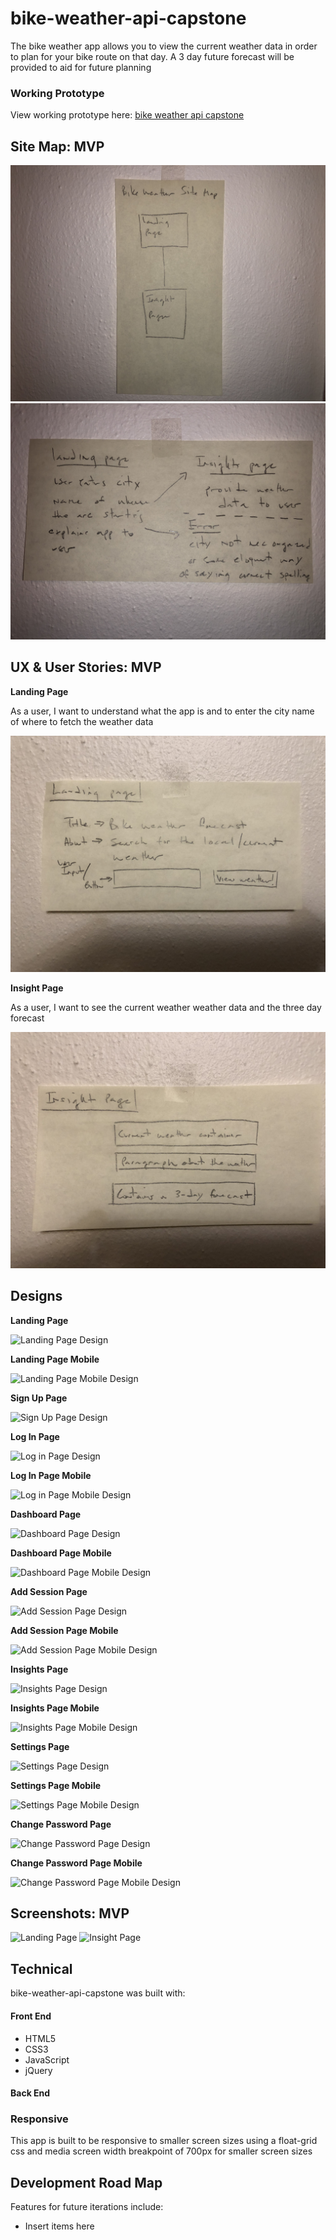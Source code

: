 # bike-weather-api-capstone

The bike weather app allows you to view the current weather data in order to plan for your bike route on that day. A 3 day future forecast will be provided to aid for future planning


### Working Prototype

View working prototype here: [bike weather api capstone](https://.com/) 



## Site Map: MVP 

![Site Map](/github-images/site-map.jpg)
![User Flow](/github-images/user-flow.jpg)


## UX & User Stories: MVP

**Landing Page** 

As a user, I want to understand what the app is and to enter the city name of where to fetch the weather data

![Landing Page Design](/github-images/landing-page.jpg)


**Insight Page** 

As a user, I want to see the current weather weather data and the three day forecast

![Insight Page Design](/github-images/insight-page.jpg)


## Designs

**Landing Page** 

![Landing Page Design]()

**Landing Page Mobile** 

![Landing Page Mobile Design]()

**Sign Up Page** 

![Sign Up Page Design]()

**Log In Page** 

![Log in Page Design]()

**Log In Page Mobile** 

![Log in Page Mobile Design]()

**Dashboard Page** 

![Dashboard Page Design]()

**Dashboard Page Mobile** 

![Dashboard Page Mobile Design]()

**Add Session Page** 

![Add Session Page Design]()

**Add Session Page Mobile** 

![Add Session Page Mobile Design]()

**Insights Page** 

![Insights Page Design]()

**Insights Page Mobile** 

![Insights Page Mobile Design]()

**Settings Page** 

![Settings Page Design]()

**Settings Page Mobile** 

![Settings Page Mobile Design]()

**Change Password Page** 

![Change Password Page Design]()

**Change Password Page Mobile** 

![Change Password Page Mobile Design]()


## Screenshots: MVP

![Landing Page]()
![Insight Page]()

  
## Technical

bike-weather-api-capstone was built with: 

#### Front End

* HTML5
* CSS3
* JavaScript 
* jQuery 

#### Back End 




### Responsive
This app is built to be responsive to smaller screen sizes using a float-grid css and media screen width breakpoint of 700px for smaller screen sizes



## Development Road Map
Features for future iterations include: 
- Insert items here

